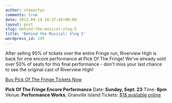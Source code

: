 ```yaml
---
author: stewartyu
comments: true
date: 2012-09-19 18:37:45+00:00
layout: post
slug: behind-the-musical-vlog-5
title: 'Behind the Musical: Vlog 5'
wordpress_id: 195
---
```


After selling 95% of tickets over the entire Fringe run, Riverview High is back for one encore performance at Pick Of The Fringe! We've already sold over 50% of seats for this final performance - don't miss your last chance to see the original cast of Riverview High!

[Buy Pick Of The Fringe Tickets Now](https://tickets.vancouverfringe.com/TheatreManager/1/login&event=2579)



**Pick Of The Fringe Encore Performance**
Date: **Sunday, Sept. 23**
Time: **6pm**
Venue: **Performance Works**, Granville Island
Tickets: [$18 available online](https://tickets.vancouverfringe.com/TheatreManager/1/login&event=2579)

